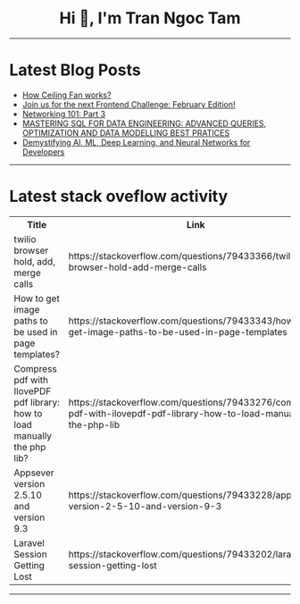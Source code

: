 <h1 align="center">Hi 👋, I'm Tran Ngoc Tam</h1>

---

# Latest Blog Posts 
<!-- BLOG-POST-LIST:START -->
- [How Ceiling Fan works?](https://dev.to/madgan95/how-ceiling-fan-works-3dgh)
- [Join us for the next Frontend Challenge: February Edition!](https://dev.to/devteam/join-us-for-the-next-frontend-challenge-february-edition-3070)
- [Networking 101: Part 3](https://dev.to/himanshu_bhatt/networking-101-part-3-356h)
- [MASTERING SQL FOR DATA ENGINEERING: ADVANCED QUERIES, OPTIMIZATION AND DATA MODELLING BEST PRATICES](https://dev.to/victorkithinji/mastering-sql-for-data-engineering-advanced-queries-optimization-and-data-modelling-best-pratices-3m14)
- [Demystifying AI, ML, Deep Learning, and Neural Networks for Developers](https://dev.to/kumar_kusumitsharma_b190/demystifying-ai-ml-deep-learning-and-neural-networks-for-developers-3dcj)
<!-- BLOG-POST-LIST:END -->

---

# Latest stack oveflow activity
<table>
  <tr><th>Title</th><th>Link</th></tr>
  <!-- STACKOVERFLOW:START --><tr><td>twilio browser hold, add, merge calls</td><td>https://stackoverflow.com/questions/79433366/twilio-browser-hold-add-merge-calls</td></tr><tr><td>How to get image paths to be used in page templates?</td><td>https://stackoverflow.com/questions/79433343/how-to-get-image-paths-to-be-used-in-page-templates</td></tr><tr><td>Compress pdf with IlovePDF pdf library: how to load manually the php lib?</td><td>https://stackoverflow.com/questions/79433276/compress-pdf-with-ilovepdf-pdf-library-how-to-load-manually-the-php-lib</td></tr><tr><td>Appsever version 2.5.10 and version 9.3</td><td>https://stackoverflow.com/questions/79433228/appsever-version-2-5-10-and-version-9-3</td></tr><tr><td>Laravel Session Getting Lost</td><td>https://stackoverflow.com/questions/79433202/laravel-session-getting-lost</td></tr><!-- STACKOVERFLOW:END -->
</table>

---


